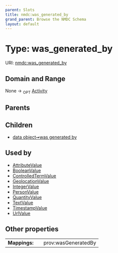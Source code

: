 ```yaml
---
parent: Slots
title: nmdc:was_generated_by
grand_parent: Browse the NMDC Schema
layout: default
---
```


# Type: was_generated_by




URI: [nmdc:was_generated_by](https://microbiomedata/meta/was_generated_by)

## Domain and Range

None ->  <sub>OPT</sub> [Activity](Activity.md)

## Parents


## Children

 *  [data object➞was generated by](data_object_was_generated_by.md)

## Used by

 * [AttributeValue](AttributeValue.md)
 * [BooleanValue](BooleanValue.md)
 * [ControlledTermValue](ControlledTermValue.md)
 * [GeolocationValue](GeolocationValue.md)
 * [IntegerValue](IntegerValue.md)
 * [PersonValue](PersonValue.md)
 * [QuantityValue](QuantityValue.md)
 * [TextValue](TextValue.md)
 * [TimestampValue](TimestampValue.md)
 * [UrlValue](UrlValue.md)

## Other properties

|  |  |  |
| --- | --- | --- |
| **Mappings:** | | prov:wasGeneratedBy |

